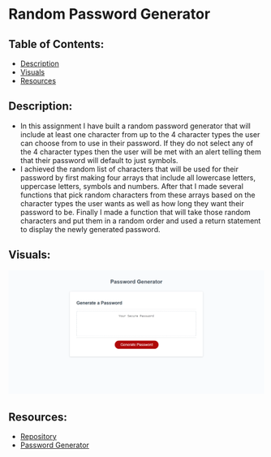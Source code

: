 # Random Password Generator

## Table of Contents:
- [Description](#description)
- [Visuals](#visuals)
- [Resources](#resources)


## Description:
- In this assignment I have built a random password generator that will include at least one character from up to the 4 character types the user can choose from to use in their password. If they do not select any of the 4 character types then the user will be met with an alert telling them that their password will default to just symbols.
- I achieved the random list of characters that will be used for their password by first making four arrays that include all lowercase letters, uppercase letters, symbols and numbers. After that I made several functions that pick random characters from these arrays based on the character types the user wants as well as how long they want their password to be. Finally I made a function that will take those random characters and put them in a random order and used a return statement to display the newly generated password. 

## Visuals:
![Picture of Password Generator](./images/Password-Generator.png)

## Resources:
- [Repository](https://github.com/codytheroux96/generate-password)
- [Password Generator](https://codytheroux96.github.io/generate-password/)

